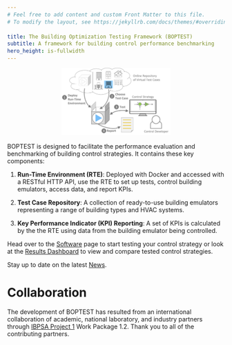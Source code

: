 ```yaml
---
# Feel free to add content and custom Front Matter to this file.
# To modify the layout, see https://jekyllrb.com/docs/themes/#overriding-theme-defaults

title: The Building Optimization Testing Framework (BOPTEST)
subtitle: A framework for building control performance benchmarking
hero_height: is-fullwidth
---
```


<p align="center">
    <img src="images/concept.png" alt="drawing" width="50%"/>
</p>

BOPTEST is designed to facilitate the performance evaluation and benchmarking of building control strategies.
It contains these key components:

1. **Run-Time Environment (RTE)**: Deployed with Docker and accessed with a RESTful HTTP API, use the RTE to set up tests, control building emulators, access data, and report KPIs.

2. **Test Case Repository**: A collection of ready-to-use building emulators representing a range of building types and HVAC systems.

3. **Key Performance Indicator (KPI) Reporting**: A set of KPIs is calculated by the the RTE using data from the building emulator being controlled.

Head over to the [Software](/software) page to start testing your control strategy or look at the [Results Dashboard](/dashboard) to view and compare tested control strategies.

Stay up to date on the latest [News](/news).


# Collaboration

The development of BOPTEST has resulted from an international collaboration of academic, national laboratory, and industry partners through [IBPSA Project 1](https://ibpsa.github.io/project1/index.html) Work Package 1.2.  Thank you to all of the contributing partners.
